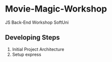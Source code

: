 # Movie-Magic-Workshop
JS Back-End Workshop SoftUni

## Developing Steps 
 1. Initial Project Architecture 
 2. Setup express
